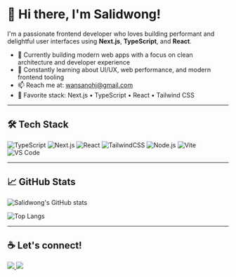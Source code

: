 # 👋 Hi there, I'm Salidwong!

I'm a passionate frontend developer who loves building performant and delightful user interfaces using **Next.js**, **TypeScript**, and **React**.

- 🔭 Currently building modern web apps with a focus on clean architecture and developer experience
- 🌱 Constantly learning about UI/UX, web performance, and modern frontend tooling
- 📫 Reach me at: [wansanohj@gmail.com](mailto:wansanohj@gmail.com)
- 🧠 Favorite stack: Next.js • TypeScript • React • Tailwind CSS

---

## 🛠️ Tech Stack

![TypeScript](https://img.shields.io/badge/-TypeScript-3178c6?style=flat-square&logo=typescript&logoColor=white)
![Next.js](https://img.shields.io/badge/-Next.js-black?style=flat-square&logo=next.js)
![React](https://img.shields.io/badge/-React-61DAFB?style=flat-square&logo=react&logoColor=black)
![TailwindCSS](https://img.shields.io/badge/-TailwindCSS-38B2AC?style=flat-square&logo=tailwind-css&logoColor=white)
![Node.js](https://img.shields.io/badge/-Node.js-339933?style=flat-square&logo=node.js&logoColor=white)
![Vite](https://img.shields.io/badge/-Vite-646CFF?style=flat-square&logo=vite&logoColor=white)
![VS Code](https://img.shields.io/badge/-VSCode-007ACC?style=flat-square&logo=visual-studio-code)

---

## 📈 GitHub Stats

![Salidwong's GitHub stats](https://github-readme-stats.vercel.app/api?username=salidwong&show_icons=true&theme=radical)

![Top Langs](https://github-readme-stats.vercel.app/api/top-langs/?username=salidwong&layout=compact&theme=radical&langs_count=6)

---

## ☕ Let's connect!

<a href="https://www.linkedin.com/in/salidwong" target="_blank">
  <img src="https://img.shields.io/badge/-LinkedIn-0A66C2?style=flat-square&logo=linkedin&logoColor=white" />
</a>
<a href="mailto:wansanohj@gmail.com">
  <img src="https://img.shields.io/badge/-Gmail-D14836?style=flat-square&logo=gmail&logoColor=white" />
</a>
